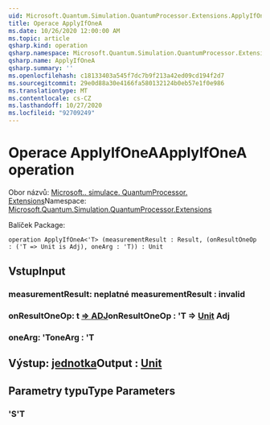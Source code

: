 ```yaml
---
uid: Microsoft.Quantum.Simulation.QuantumProcessor.Extensions.ApplyIfOneA
title: Operace ApplyIfOneA
ms.date: 10/26/2020 12:00:00 AM
ms.topic: article
qsharp.kind: operation
qsharp.namespace: Microsoft.Quantum.Simulation.QuantumProcessor.Extensions
qsharp.name: ApplyIfOneA
qsharp.summary: ''
ms.openlocfilehash: c18133403a545f7dc7b9f213a42ed09cd194f2d7
ms.sourcegitcommit: 29e0d88a30e4166fa580132124b0eb57e1f0e986
ms.translationtype: MT
ms.contentlocale: cs-CZ
ms.lasthandoff: 10/27/2020
ms.locfileid: "92709249"
---
```

# <a name="applyifonea-operation"></a><span data-ttu-id="12c75-102">Operace ApplyIfOneA</span><span class="sxs-lookup"><span data-stu-id="12c75-102">ApplyIfOneA operation</span></span>

<span data-ttu-id="12c75-103">Obor názvů: [Microsoft.. simulace. QuantumProcessor. Extensions](xref:Microsoft.Quantum.Simulation.QuantumProcessor.Extensions)</span><span class="sxs-lookup"><span data-stu-id="12c75-103">Namespace: [Microsoft.Quantum.Simulation.QuantumProcessor.Extensions](xref:Microsoft.Quantum.Simulation.QuantumProcessor.Extensions)</span></span>

<span data-ttu-id="12c75-104">Balíček [](https://nuget.org/packages/)</span><span class="sxs-lookup"><span data-stu-id="12c75-104">Package: [](https://nuget.org/packages/)</span></span>




```qsharp
operation ApplyIfOneA<'T> (measurementResult : Result, (onResultOneOp : ('T => Unit is Adj), oneArg : 'T)) : Unit
```


## <a name="input"></a><span data-ttu-id="12c75-105">Vstup</span><span class="sxs-lookup"><span data-stu-id="12c75-105">Input</span></span>

### <a name="measurementresult--__invalidresult__"></a><span data-ttu-id="12c75-106">measurementResult: __neplatné <Result>__</span><span class="sxs-lookup"><span data-stu-id="12c75-106">measurementResult : __invalid<Result>__</span></span>




### <a name="onresultoneop--t--unit-adj"></a><span data-ttu-id="12c75-107">onResultOneOp: t [=> ADJ](xref:microsoft.quantum.lang-ref.unit)</span><span class="sxs-lookup"><span data-stu-id="12c75-107">onResultOneOp : 'T => [Unit](xref:microsoft.quantum.lang-ref.unit) Adj</span></span>




### <a name="onearg--t"></a><span data-ttu-id="12c75-108">oneArg: 'T</span><span class="sxs-lookup"><span data-stu-id="12c75-108">oneArg : 'T</span></span>





## <a name="output--unit"></a><span data-ttu-id="12c75-109">Výstup: [jednotka](xref:microsoft.quantum.lang-ref.unit)</span><span class="sxs-lookup"><span data-stu-id="12c75-109">Output : [Unit](xref:microsoft.quantum.lang-ref.unit)</span></span>



## <a name="type-parameters"></a><span data-ttu-id="12c75-110">Parametry typu</span><span class="sxs-lookup"><span data-stu-id="12c75-110">Type Parameters</span></span>

### <a name="t"></a><span data-ttu-id="12c75-111">'S</span><span class="sxs-lookup"><span data-stu-id="12c75-111">'T</span></span>

